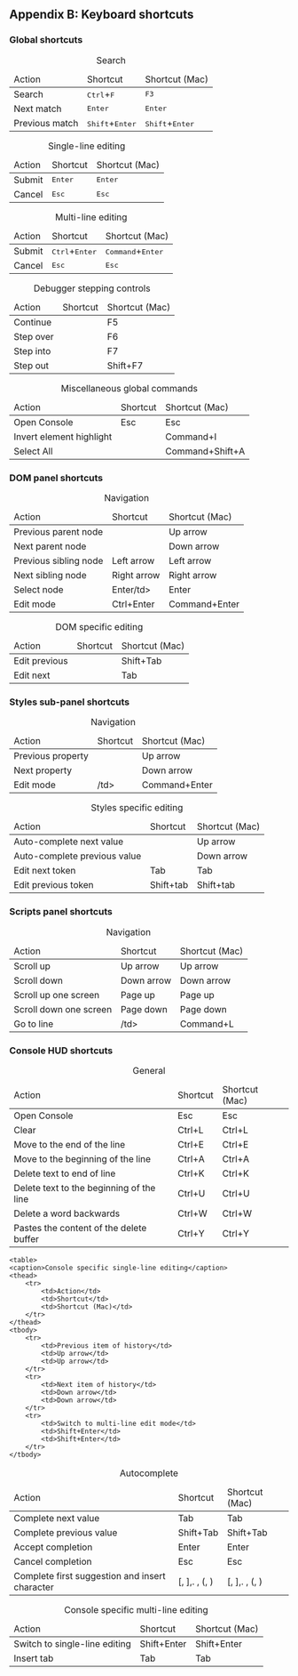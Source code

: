 ## Appendix B: Keyboard shortcuts

### Global shortcuts

<table>
	<caption>Search</caption>
	<thead>
		<tr>
			<td>Action</td>
			<td>Shortcut</td>
			<td>Shortcut (Mac)</td>
		</tr>
	</thead>
	<tbody>
		<tr>
			<td>Search</td>
			<td><kbd>Ctrl</kbd>+<kbd>F</kbd></td>
			<td><kbd>F3</kbd></td>
		</tr>
		<tr>
			<td>Next match</td>
			<td><kbd>Enter</kbd></td>
			<td><kbd>Enter</kbd></td>
		</tr>
		<tr>
			<td>Previous match</td>
			<td><kbd>Shift</kbd>+<kbd>Enter</kbd></td>
			<td><kbd>Shift</kbd>+<kbd>Enter</kbd></td>
		</tr>
	</tbody>
</table>

<table>
	<caption>Single-line editing</caption>
	<thead>
		<tr>
			<td>Action</td>
			<td>Shortcut</td>
			<td>Shortcut (Mac)</td>
		</tr>
	</thead>
	<tbody>
		<tr>
			<td>Submit</td>
			<td><kbd>Enter</kbd></td>
			<td><kbd>Enter</td>
		</tr>
		<tr>
			<td>Cancel</td>
			<td><kbd>Esc</kbd></td>
			<td><kbd>Esc</kbd></td>
		</tr>
	</tbody>
</table>

<table>
	<caption>Multi-line editing</caption>
	<thead>
		<tr>
			<td>Action</td>
			<td>Shortcut</td>
			<td>Shortcut (Mac)</td>
		</tr>
	</thead>
	<tbody>
		<tr>
			<td>Submit</td>
			<td><kbd>Ctrl</kbd>+<kbd>Enter</kbd></td>
			<td><kbd>Command</kbd>+<kbd>Enter</kbd></td>
		</tr>
		<tr>
			<td>Cancel</td>
			<td><kbd>Esc</kbd></td>
			<td><kbd>Esc</kbd></td>
		</tr>
	</tbody>
</table>

<table>
	<caption>Debugger stepping controls</caption>
	<thead>
		<tr>
			<td>Action</td>
			<td>Shortcut</td>
			<td>Shortcut (Mac)</td>
		</tr>
	</thead>
	<tbody>
		<tr>
			<td>Continue</td>
			<td></td>
			<td>F5</td>
		</tr>
		<tr>
			<td>Step over</td>
			<td></td>
			<td>F6</td>
		</tr>
		<tr>
			<td>Step into</td>
			<td></td>
			<td>F7</td>
		</tr>
		<tr>
			<td>Step out</td>
			<td></td>
			<td>Shift+F7</td>
		</tr>
	</tbody>
</table>

<table>
	<caption>Miscellaneous global commands </caption>
	<thead>
		<tr>
			<td>Action</td>
			<td>Shortcut</td>
			<td>Shortcut (Mac)</td>
		</tr>
	</thead>
	<tbody>
		<tr>
			<td>Open Console</td>
			<td>Esc</td>
			<td>Esc</td>
		</tr>
		<tr>
			<td>Invert element highlight</td>
			<td></td>
			<td>Command+I</td>
		</tr>
		<tr>
			<td>Select All</td>
			<td></td>
			<td>Command+Shift+A</td>
		</tr>
	</tbody>
</table>

### DOM panel shortcuts

<table>
	<caption>Navigation</caption>
	<thead>
		<tr>
			<td>Action</td>
			<td>Shortcut</td>
			<td>Shortcut (Mac)</td>
		</tr>
	</thead>
	<tbody>
		<tr>
			<td>Previous parent node</td>
			<td></td>
			<td>Up arrow</td>
		</tr>
		<tr>
			<td>Next parent node</td>
			<td></td>
			<td>Down arrow</td>
		</tr>
		<tr>
			<td>Previous sibling node</td>
			<td>Left arrow</td>
			<td>Left arrow</td>
		</tr>
		</tr>
		<tr>
			<td>Next sibling node</td>
			<td>Right arrow</td>
			<td>Right arrow</td>
		</tr>
		<tr>
			<td>Select node</td>
			<td>Enter/td>
			<td>Enter</td>
		</tr>
		<tr>
			<td>Edit mode</td>
			<td>Ctrl+Enter</td>
			<td>Command+Enter</td>
		</tr>
	</tbody>
</table>

<table>
	<caption>DOM specific editing</caption>
	<thead>
		<tr>
			<td>Action</td>
			<td>Shortcut</td>
			<td>Shortcut (Mac)</td>
		</tr>
	</thead>
	<tbody>
		<tr>
			<td>Edit previous</td>
			<td></td>
			<td>Shift+Tab</td>
		</tr>
		<tr>
			<td>Edit next</td>
			<td></td>
			<td>Tab</td>
		</tr>
		</tr>
	</tbody>
</table>
 
### Styles sub-panel shortcuts

<table>
	<caption>Navigation</caption>
	<thead>
		<tr>
			<td>Action</td>
			<td>Shortcut</td>
			<td>Shortcut (Mac)</td>
		</tr>
	</thead>
	<tbody>
		<tr>
			<td>Previous property</td>
			<td></td>
			<td>Up arrow</td>
		</tr>
		<tr>
			<td>Next property</td>
			<td></td>
			<td>Down arrow</td>
		</tr>
		<tr>
			<td>Edit mode</td>
			<td>/td>
			<td>Command+Enter</td>
		</tr>
	</tbody>
</table>

<table>
	<caption>Styles specific editing</caption>
	<thead>
		<tr>
			<td>Action</td>
			<td>Shortcut</td>
			<td>Shortcut (Mac)</td>
		</tr>
	</thead>
	<tbody>
		<tr>
			<td>Auto-complete next value</td>
			<td></td>
			<td>Up arrow</td>
		</tr>
		<tr>
			<td>Auto-complete previous value</td>
			<td></td>
			<td>Down arrow</td>
		</tr>
		<tr>
			<td>Edit next token</td>
			<td>Tab</td>
			<td>Tab</td>
		</tr>
		<tr>
			<td>Edit previous token</td>
			<td>Shift+tab</td>
			<td>Shift+tab</td>
		</tr>
	</tbody>
</table>
  
### Scripts panel shortcuts


<table>
	<caption>Navigation</caption>
	<thead>
		<tr>
			<td>Action</td>
			<td>Shortcut</td>
			<td>Shortcut (Mac)</td>
		</tr>
	</thead>
	<tbody>
		<tr>
			<td>Scroll up</td>
			<td>Up arrow</td>
			<td>Up arrow</td>
		</tr>
		<tr>
			<td>Scroll down</td>
			<td>Down arrow</td>
			<td>Down arrow</td>
		</tr>
		<tr>
			<td>Scroll up one screen</td>
			<td>Page up</td>
			<td>Page up</td>
		</tr>
		<tr>
			<td>Scroll down one screen</td>
			<td>Page down</td>
			<td>Page down</td>
		</tr>
		<tr>
			<td>Go to line</td>
			<td>/td>
			<td>Command+L</td>
		</tr>
	</tbody>
</table>

### Console HUD shortcuts

<table>
	<caption>General</caption>
	<thead>
		<tr>
			<td>Action</td>
			<td>Shortcut</td>
			<td>Shortcut (Mac)</td>
		</tr>
	</thead>
	<tbody>
		<tr>
			<td>Open Console</td>
			<td>Esc</td>
			<td>Esc</td>
		</tr>
		<tr>
			<td>Clear</td>
			<td>Ctrl+L</td>
			<td>Ctrl+L</td>
		</tr>
		<tr>
			<td>Move to the end of the line</td>
			<td>Ctrl+E</td>
			<td>Ctrl+E</td>
		</tr>
		<tr>
			<td>Move to the beginning of the line</td>
			<td>Ctrl+A</td>
			<td>Ctrl+A</td>
		</tr>
		<tr>
			<td>Delete text to end of line</td>
			<td>Ctrl+K</td>
			<td>Ctrl+K</td>
		</tr>
		<tr>
			<td>Delete text to the beginning of the line</td>
			<td>Ctrl+U</td>
			<td>Ctrl+U</td>
		</tr>
		<tr>
			<td>Delete a word backwards</td>
			<td>Ctrl+W</td>
			<td>Ctrl+W</td>
		</tr>
		<tr>
			<td>Pastes the content of the delete buffer</td>
			<td>Ctrl+Y</td>
			<td>Ctrl+Y</td>
		</tr>
	</tbody>
</table>

<table>
	<caption>Autocomplete</caption>
	<thead>
		<tr>
			<td>Action</td>
			<td>Shortcut</td>
			<td>Shortcut (Mac)</td>
		</tr>
	</thead>
	<tbody>
		<tr>
			<td>Complete next value</td>
			<td>Tab</td>
			<td>Tab</td>
		</tr>
		<tr>
			<td>Complete previous value</td>
			<td>Shift+Tab</td>
			<td>Shift+Tab</td>
		</tr>
		<tr>
			<td>Accept completion</td>
			<td>Enter</td>
			<td>Enter</td>
		</tr>
		<tr>
			<td>Cancel completion</td>
			<td>Esc</td>
			<td>Esc</td>
		</tr>
		<tr>
			<td>Complete first suggestion and insert character</td>
			<td>[, ],. , (, )</td>
			<td>[, ],. , (, )</td>
		</tr>
	</tbody>
	
	<table>
	<caption>Console specific single-line editing</caption>
	<thead>
		<tr>
			<td>Action</td>
			<td>Shortcut</td>
			<td>Shortcut (Mac)</td>
		</tr>
	</thead>
	<tbody>
		<tr>
			<td>Previous item of history</td>
			<td>Up arrow</td>
			<td>Up arrow</td>
		</tr>
		<tr>
			<td>Next item of history</td>
			<td>Down arrow</td>
			<td>Down arrow</td>
		</tr>
		<tr>
			<td>Switch to multi-line edit mode</td>
			<td>Shift+Enter</td>
			<td>Shift+Enter</td>
		</tr>
	</tbody>
</table>

<table>
	<caption>Console specific multi-line editing</caption>
	<thead>
		<tr>
			<td>Action</td>
			<td>Shortcut</td>
			<td>Shortcut (Mac)</td>
		</tr>
	</thead>
	<tbody>
		<tr>
			<td>Switch to single-line editing</td>
			<td>Shift+Enter</td>
			<td>Shift+Enter</td>
		</tr>
		<tr>
			<td>Insert tab</td>
			<td>Tab</td>
			<td>Tab</td>
		</tr>
	</tbody>
</table>
